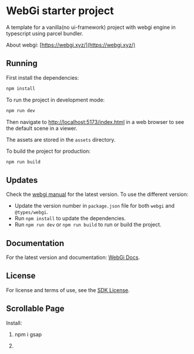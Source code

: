 # WebGi starter project
A template for a vanilla(no ui-framework) project with webgi engine in typescript using parcel bundler.

About webgi: [https://webgi.xyz/](https://webgi.xyz/)

## Running
First install the dependencies:
```bash
npm install
```

To run the project in development mode:
```bash
npm run dev
```
Then navigate to [http://localhost:5173/index.html](http://localhost:5173/index.html) in a web browser to see the default scene in a viewer.

The assets are stored in the `assets` directory.

To build the project for production:
```bash
npm run build
```

## Updates
Check the [webgi manual](https://webgi.xyz/docs/manual/#sdk-links) for the latest version.
To use the different version:
* Update the version number in `package.json` file for both `webgi` and `@types/webgi`.
* Run `npm install` to update the dependencies.
* Run `npm run dev` or `npm run build` to run or build the project.

## Documentation
For the latest version and documentation: [WebGi Docs](https://webgi.xyz/docs/).

## License 
For license and terms of use, see the [SDK License](https://webgi.xyz/docs/license).

## Scrollable Page

Install:

1.  npm i gsap

2. 